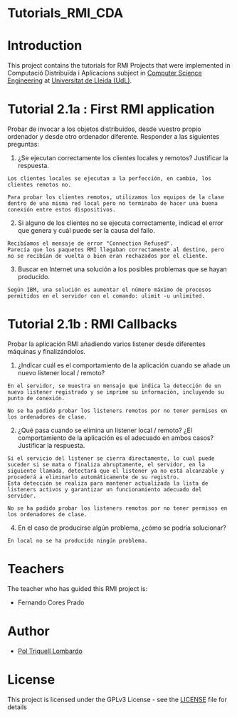 # Tutorials_RMI_CDA

# Introduction
This project contains the tutorials for RMI Projects that were implemented in Computació Distribuïda i Aplicacions subject in [Computer Science Engineering](https://grauinformatica.udl.cat/en) at [Universitat de Lleida (UdL)](https://www.udl.cat/ca/en/).

# Tutorial 2.1a : First RMI application
Probar de invocar a los objetos distribuidos, desde vuestro propio ordenador y desde otro ordenador diferente. Responder a las siguientes preguntas: 

1. ¿Se ejecutan correctamente los clientes locales y remotos? Justificar la respuesta. 

```
Los clientes locales se ejecutan a la perfección, en cambio, los clientes remotos no. 

Para probar los clientes remotos, utilizamos los equipos de la clase dentro de una misma red local pero no terminaba de hacer una buena conexión entre estos dispositivos.
```

2. Si alguno de los clientes no se ejecuta correctamente, indicad el error que genera y cuál puede ser la causa del fallo. 

```
Recibíamos el mensaje de error "Connection Refused". 
Parecía que los paquetes RMI llegaban correctamente al destino, pero no se recibían de vuelta o bien eran rechazados por el cliente.
```

3. Buscar en Internet una solución a los posibles problemas que se hayan producido.

```
Según IBM, una solución es aumentar el número máximo de procesos permitidos en el servidor con el comando: ulimit -u unlimited.
```



# Tutorial 2.1b : RMI Callbacks
Probar la aplicación RMI añadiendo varios listener desde diferentes máquinas y finalizándolos.

1. ¿Indicar cuál es el comportamiento de la aplicación cuando se añade un nuevo listener local / remoto?

```
En el servidor, se muestra un mensaje que indica la detección de un nuevo listener registrado y se imprime su información, incluyendo su punto de conexión.

No se ha podido probar los listeners remotos por no tener permisos en los ordenadores de clase.
```

2. ¿Qué pasa cuando se elimina un listener local / remoto? ¿El comportamiento de la aplicación es el adecuado en ambos casos? Justificar la respuesta. 

```
Si el servicio del listener se cierra directamente, lo cual puede suceder si se mata o finaliza abruptamente, el servidor, en la siguiente llamada, detectará que el listener ya no está alcanzable y procederá a eliminarlo automáticamente de su registro. 
Esta detección se realiza para mantener actualizada la lista de listeners activos y garantizar un funcionamiento adecuado del servidor.

No se ha podido probar los listeners remotos por no tener permisos en los ordenadores de clase.
```

4. En el caso de producirse algún problema, ¿cómo se podría solucionar?

```
En local no se ha producido ningún problema. 
```



# Teachers
The teacher who has guided this RMI project is:
* Fernando Cores Prado

# Author

* [Pol Triquell Lombardo](https://github.com/poltriquell)

# License

This project is licensed under the GPLv3 License - see the [LICENSE](LICENSE) file for details


